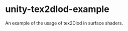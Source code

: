 unity-tex2dlod-example
======================

An example of the usage of tex2Dlod in surface shaders.